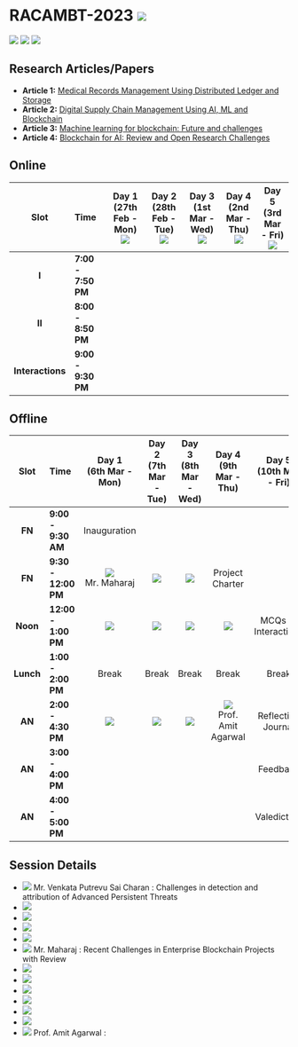 # RACAMBT-2023 ![](https://img.shields.io/badge/-Live-darkgreen)
![](https://img.shields.io/badge/Focus-AI-blue) ![](https://img.shields.io/badge/Focus-ML-blue) ![](https://img.shields.io/badge/Focus-Blockchain-blue)

## Research Articles/Papers

- **Article 1:** [Medical Records Management Using Distributed Ledger and Storage](Articles/AVV_2021_Medical_Records_Management_Using_Distributed_Ledger_and_Storage.pdf)
- **Article 2:** [Digital Supply Chain Management Using AI, ML and Blockchain](Articles/2022_Digital_Supply_Chain_Management_Using_AI_ML_and_Blockchain.pdf)
- **Article 3:** [Machine learning for blockchain: Future and challenges](Articles/2021_Machine_learning_in_for_blockchain_Future_and_challenges.pdf)
- **Article 4:** [Blockchain for AI: Review and Open Research Challenges](Articles/2019_Blockchain_for_AI_Review_and_Open_Research_Challenges.pdf)

## Online 

| Slot | Time | Day 1 <br> (27th Feb - Mon) <br> ![](https://img.shields.io/badge/-Session_1-blue) | Day 2 <br> (28th Feb - Tue) <br> ![](https://img.shields.io/badge/-Session_2-blue) | Day 3 <br> (1st Mar - Wed) <br> ![](https://img.shields.io/badge/-Session_3-blue) | Day 4 <br> (2nd Mar - Thu) <br> ![](https://img.shields.io/badge/-Session_4-blue) | Day 5 <br> (3rd Mar - Fri) <br> ![](https://img.shields.io/badge/-Session_5-blue) |
|:----:|:-----|:-----:|:-----:|:-----:|:-----:|:-----:|
| **I** | **7:00 - 7:50 PM** |   |   |   |   |  |
| **II** | **8:00 - 8:50 PM** | |  |  |  |  | 
| **Interactions** | **9:00 - 9:30 PM** |  | |  |  |  |

## Offline 

| Slot | Time | Day 1 <br> (6th Mar - Mon)  | Day 2 <br> (7th Mar - Tue) | Day 3 <br> (8th Mar - Wed) | Day 4 <br> (9th Mar - Thu) | Day 5 <br> (10th Mar - Fri) | 
|:----:|:-----|:------:|:-----:|:-----:|:-----:|:-----:|
| **FN** | **9:00 - 9:30 AM** | Inauguration  | | | | | 
| **FN** | **9:30 - 12:00 PM** | ![](https://img.shields.io/badge/-Session_7-blue) <br> Mr. Maharaj  | ![](https://img.shields.io/badge/-Session_11-blue) <br>  | ![](https://img.shields.io/badge/-Session_13-blue) <br>  | Project <br> Charter <br> |
| **Noon** | **12:00 - 1:00 PM** | [![](https://img.shields.io/badge/-Article_1_Discussion-purple)](Articles/AVV_2021_Medical_Records_Management_Using_Distributed_Ledger_and_Storage.pdf) <br>   | [![](https://img.shields.io/badge/-Article_2_Discussion-purple)](Articles/2022_Digital_Supply_Chain_Management_Using_AI_ML_and_Blockchain.pdf) <br>  | [![](https://img.shields.io/badge/-Article_3_Discussion-purple)](Articles/2021_Machine_learning_in_for_blockchain_Future_and_challenges.pdf) <br> | [![](https://img.shields.io/badge/-Article_4_Discussion-purple)](Articles/2019_Blockchain_for_AI_Review_and_Open_Research_Challenges.pdf) <br> | MCQs or <br> Interactions <br>  |
| **Lunch** | **1:00 - 2:00 PM** | Break | Break | Break | Break | Break |
| **AN** | **2:00 - 4:30 PM** | ![](https://img.shields.io/badge/-Session_8-blue)  <br> | ![](https://img.shields.io/badge/-Session_10-blue) <br> | ![](https://img.shields.io/badge/-Session_12-blue) <br> | ![](https://img.shields.io/badge/-Session_14-blue) <br> Prof. Amit Agarwal | Reflection <br> Journal |
| **AN**  | **3:00 - 4:00 PM** |  |  |  | | Feedback <br> |
| **AN** | **4:00 - 5:00 PM** |  |  | | | Valedictory <br>  | 


## Session Details 

 - ![](https://img.shields.io/badge/-Session_1-blue)  Mr. Venkata Putrevu Sai Charan : Challenges in detection and attribution of Advanced Persistent Threats
 - ![](https://img.shields.io/badge/-Session_2-blue) 
 - ![](https://img.shields.io/badge/-Session_3-blue) 
 - ![](https://img.shields.io/badge/-Session_4-blue) 
 - ![](https://img.shields.io/badge/-Session_5-blue)  
 - ![](https://img.shields.io/badge/-Session_7-blue)  Mr. Maharaj : Recent Challenges in Enterprise Blockchain Projects with Review  
 - ![](https://img.shields.io/badge/-Session_8-blue) 
 - ![](https://img.shields.io/badge/-Session_9-blue)  
 - ![](https://img.shields.io/badge/-Session_10-blue)  
 - ![](https://img.shields.io/badge/-Session_11-blue) 
 - ![](https://img.shields.io/badge/-Session_12-blue)
 - ![](https://img.shields.io/badge/-Session_13-blue) 
 - ![](https://img.shields.io/badge/-Session_14-blue) Prof. Amit Agarwal :
